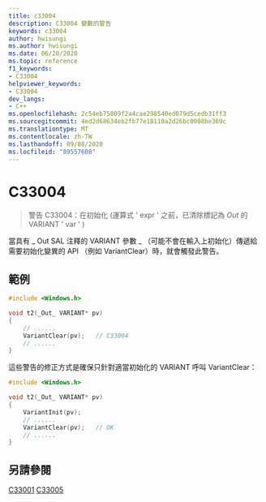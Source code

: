 ```yaml
---
title: c33004
description: C33004 變數的警告
keywords: c33004
author: hwisungi
ms.author: hwisungi
ms.date: 06/20/2020
ms.topic: reference
f1_keywords:
- C33004
helpviewer_keywords:
- C33004
dev_langs:
- C++
ms.openlocfilehash: 2c54eb75809f2a4cae298540ed079d5cedb31ff3
ms.sourcegitcommit: 4ed2d68634eb2fb77e18110a2d26bc0008be369c
ms.translationtype: MT
ms.contentlocale: zh-TW
ms.lasthandoff: 09/08/2020
ms.locfileid: "89557608"
---
```

# <a name="c33004"></a>C33004

> 警告 C33004：在初始化 (運算式 ' expr ' 之前，已清除標記為 _Out_ 的 VARIANT ' var ' ) 

當具有 \_ Out SAL 注釋的 VARIANT 參數 \_ （可能不會在輸入上初始化）傳遞給需要初始化變異的 API （例如 VariantClear）時，就會觸發此警告。

## <a name="example"></a>範例

```cpp
#include <Windows.h>

void t2(_Out_ VARIANT* pv)
{
    // ......
    VariantClear(pv);   // C33004
    // ......
}
```

這些警告的修正方式是確保只針對適當初始化的 VARIANT 呼叫 VariantClear：
```cpp
#include <Windows.h>

void t2(_Out_ VARIANT* pv)
{
    VariantInit(pv);
    // ......
    VariantClear(pv);   // OK
    // ......
}
```
## <a name="see-also"></a>另請參閱

[C33001](/cpp/code-quality/c33001) 
[C33005](/cpp/code-quality/c33005)
